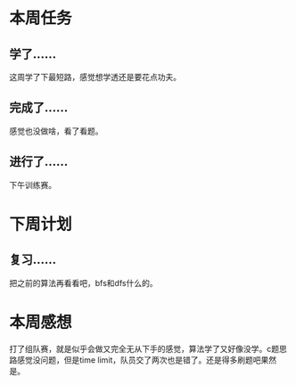 # 本周任务

## 学了……

这周学了下最短路，感觉想学透还是要花点功夫。

## 完成了……

感觉也没做啥，看了看题。

## 进行了……

下午训练赛。

# 下周计划

## 复习……

把之前的算法再看看吧，bfs和dfs什么的。

# 本周感想

打了组队赛，就是似乎会做又完全无从下手的感觉，算法学了又好像没学。c题思路感觉没问题，但是time limit，队员交了两次也是错了。还是得多刷题吧果然是。
